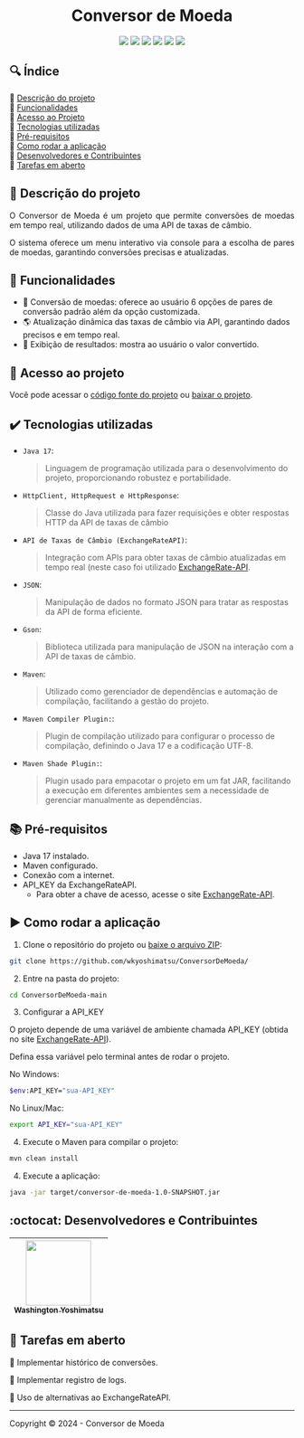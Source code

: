 <h1 align="center">Conversor de Moeda</h1>

<p align="center">
  <img src="https://img.shields.io/static/v1?label=&message=Java&color=gray&style=for-the-badge&logo=oracle"/>
  <img src="https://img.shields.io/static/v1?label=&message=Maven&color=gray&style=for-the-badge&logo=apachemaven"/>
  <img src="https://img.shields.io/static/v1?label=&message=gson&color=gray&style=for-the-badge&logo=google"/>
  <img src="https://img.shields.io/static/v1?label=&message=json&color=gray&style=for-the-badge&logo=json"/>
  <img src="https://img.shields.io/static/v1?label=&message=API&color=gray&style=for-the-badge&logo="/>
  <img src="https://img.shields.io/static/v1?label=STATUS&message=EM%20DESENVOLVIMENTO&color=red&style=for-the-badge"/>
</p>

## :mag: Índice

:small_blue_diamond: [Descrição do projeto](#pushpin-descrição-do-projeto)  
:small_blue_diamond: [Funcionalidades](#hammer-funcionalidades)  
:small_blue_diamond: [Acesso ao Projeto](#file_folder-acesso-ao-projeto)  
:small_blue_diamond: [Tecnologias utilizadas](#heavy_check_mark-tecnologias-utilizadas)  
:small_blue_diamond: [Pré-requisitos](#books-pré-requisitos)  
:small_blue_diamond: [Como rodar a aplicação](#arrow_forward-como-rodar-a-aplicação)  
:small_blue_diamond: [Desenvolvedores e Contribuintes](#octocat-desenvolvedores-e-contribuintes)  
:small_blue_diamond: [Tarefas em aberto](#memo-tarefas-em-aberto)

## :pushpin: Descrição do projeto

<p align="justify">
  O Conversor de Moeda é um projeto que permite conversões de moedas em tempo real, utilizando dados de uma API de taxas de câmbio.
</p>
<p align="justify">
 O sistema oferece um menu interativo via console para a escolha de pares de moedas, garantindo conversões precisas e atualizadas.
</p>

## :hammer: Funcionalidades

- :currency_exchange: Conversão de moedas: oferece ao usuário 6 opções de pares de conversão padrão além da opção customizada.
- :earth_americas: Atualização dinâmica das taxas de câmbio via API, garantindo dados precisos e em tempo real.
- :page_facing_up: Exibição de resultados: mostra ao usuário o valor convertido.

## :file_folder: Acesso ao projeto

Você pode acessar o [código fonte do projeto](https://github.com/wkyoshimatsu/ConversorDeMoeda/) ou [baixar o projeto](https://github.com/wkyoshimatsu/ConversorDeMoeda/archive/refs/heads/main.zip).

## :heavy_check_mark: Tecnologias utilizadas

- `Java 17`:
  > Linguagem de programação utilizada para o desenvolvimento do projeto, proporcionando robustez e portabilidade.

- `HttpClient, HttpRequest e HttpResponse`:
  >   Classe do Java utilizada para fazer requisições e obter respostas HTTP da API de taxas de câmbio

- `API de Taxas de Câmbio (ExchangeRateAPI)`:
  > Integração com APIs para obter taxas de câmbio atualizadas em tempo real (neste caso foi utilizado [ExchangeRate-API](https://www.exchangerate-api.com/).

- `JSON`:
  > Manipulação de dados no formato JSON para tratar as respostas da API de forma eficiente.

- `Gson`:
  > Biblioteca utilizada para manipulação de JSON na interação com a API de taxas de câmbio.

- `Maven`:
  > Utilizado como gerenciador de dependências e automação de compilação, facilitando a gestão do projeto.

- `Maven Compiler Plugin:`:
  > Plugin de compilação utilizado para configurar o processo de compilação, definindo o Java 17 e a codificação UTF-8.

- `Maven Shade Plugin:`:
  > Plugin usado para empacotar o projeto em um fat JAR, facilitando a execução em diferentes ambientes sem a necessidade de gerenciar manualmente as dependências.

## :books: Pré-requisitos

- Java 17 instalado.
- Maven configurado.
- Conexão com a internet.
- API_KEY da ExchangeRateAPI.
  - Para obter a chave de acesso, acesse o site [ExchangeRate-API](https://www.exchangerate-api.com/).


## :arrow_forward: Como rodar a aplicação

1. Clone o repositório do projeto ou [baixe o arquivo ZIP](https://github.com/wkyoshimatsu/ConversorDeMoeda/archive/refs/heads/main.zip):

```bash
git clone https://github.com/wkyoshimatsu/ConversorDeMoeda/
```

2. Entre na pasta do projeto:

```bash
cd ConversorDeMoeda-main
```
3. Configurar a API_KEY

O projeto depende de uma variável de ambiente chamada API_KEY (obtida no site [ExchangeRate-API](https://www.exchangerate-api.com/)).

Defina essa variável pelo terminal antes de rodar o projeto.

No Windows:

```bash
$env:API_KEY="sua-API_KEY"
```

No Linux/Mac:

```bash
export API_KEY="sua-API_KEY"
```


4. Execute o Maven para compilar o projeto:

```bash
mvn clean install
```

4. Execute a aplicação:

```bash
java -jar target/conversor-de-moeda-1.0-SNAPSHOT.jar
```

## :octocat: Desenvolvedores e Contribuintes

| [<img src="https://avatars2.githubusercontent.com/u/101765683?v=4" width=115><br><sub>Washington Yoshimatsu</sub>](https://github.com/wkyoshimatsu) | 
| :---: |
## :memo: Tarefas em aberto

:small_blue_diamond: Implementar histórico de conversões.

:small_blue_diamond: Implementar registro de logs.

:small_blue_diamond: Uso de alternativas ao ExchangeRateAPI.

---
Copyright :copyright: 2024 - Conversor de Moeda